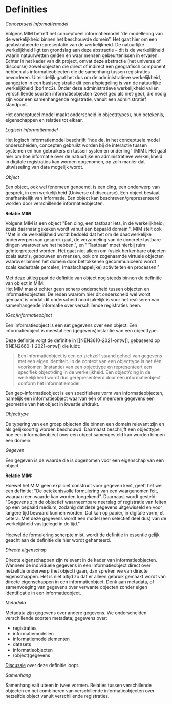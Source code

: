 # Definities

<dfn>Conceptueel informatiemodel<dfn>

Volgens MIM betreft het conceptueel informatiemodel “de modellering van de werkelijkheid binnen het beschouwde domein”. Het gaat hier om een geabstraheerde representatie van de werkelijkheid. De natuurlijke werkelijkheid ligt ten grondslag aan deze abstractie – dit is de werkelijkheid waarin natuurwetten gelden en waar mensen gebeurtenissen in ervaren. Echter in het kader van dit project, omvat deze abstractie (het universe of discourse) zowel objecten die direct of indirect een geografisch component hebben als <a></a>informatieobjecten</a> die de samenhang tussen registraties bevorderen. Uiteindelijk gaat het dus om de administratieve werkelijkheid, aangezien in een basisregistratie dit een afspiegeling is van de natuurlijke werkelijkheid (bp4mc2). Onder deze administratieve werkelijkheid vallen verschillende soorten informatieobjecten (zowel geo als niet-geo), die nodig zijn voor een samenhangende registratie, vanuit een administratief standpunt.

Het conceptueel model maakt onderscheid in object(types), hun betekenis, eigenschappen en relaties tot elkaar.

<dfn>Logisch informatiemodel</dfn>

Het logisch informatiemodel beschrijft “hoe de, in het conceptuele model onderscheiden, concepten gebruikt worden bij de interactie tussen systemen en hun gebruikers en tussen systemen onderling” [MIM]. Het gaat hier om hoe informatie over de natuurlijke en administratieve werkelijkheid in digitale registraties kan worden opgenomen, op zo’n manier dat uitwisseling van data mogelijk wordt.

<dfn data-lt="objecten">Object</dfn>

Een object, ook wel fenomeen genoemd, is een ding, een onderwerp van gesprek, in een werkelijkheid (Universe of discourse). Een object bestaat onafhankelijk van informatie. Een object kan beschreven/grepresenteerd worden door verschillende informatieobjecten.

<aside class="note">
  <b>Relatie MIM</b>
  <p>
    Volgens MIM is een object "Een ding, een tastbaar iets, in de werkelijkheid, zoals daarnaar gekeken wordt vanuit een bepaald domein.". MIM stelt ook "Met in de werkelijkheid wordt bedoeld dat het om de daadwerkelijke onderwerpen van gesprek gaat, de verzameling van de concrete tastbare dingen waarover we het hebben.", en "'Tastbaar' moet hierbij ruim geïnterpreteerd worden. Het gaat niet alleen om fysiek herkenbare objecten zoals auto's, gebouwen en mensen, ook om zogenaamde virtuele objecten waarover binnen het domein door betrokkenen gecommuniceerd wordt zoals kadastrale percelen, (maatschappelijke) activiteiten en processen."<br><br>
    Met deze uitleg past de definitie van object nog steeds binnen de definitie van object in MIM.<br>
    Het MIM maakt echter geen scherp onderscheid tussen objecten en informatieobjecten. De reden waarom hier dit onderscheid wel wordt gemaakt is omdat dit onderscheid noodzakelijk is voor het realiseren van samenhangende informatie over verschillende registraties heen.
  </p>
</aside>

<dfn data-lt="informatieobject|informatieobjecten|geo-informatieobject|geo-informatieobjecten">(Geo)Informatieobject</dfn>

Een informatieobject is een set gegevens over een <a>object</a>. Een informatieobject is meestal een (gegevens)instantie van een <a>objecttype</a>.

Deze definitie volgt de definitie in [[NEN3610-2021-ontw]], gebaseerd op [[NEN2660-1-2021-ontw]] die luidt:

> Een informatieobject is een op zichzelf staand geheel van gegevens met een eigen identiteit. In de context van een objecttype is het één voorkomen (instantie) van een objecttype en representeert een specifiek object/ding in de werkelijkheid. Een object/ding in de werkelijkheid wordt dus gerepresenteerd door een informatieobject conform het informatiemodel.

Een geo-informatieobject is een specifiekere vorm van informatieobjecten, namelijk een informatieobject waarvan één of meerdere gegevens een geometrie van het <a>object</a> in kwestie uitdrukt.

<dfn data-lt="Objecttypes|objecttypen">Objecttype</dfn>

De typering van een groep <a>objecten</a> die binnen een domein relevant zijn en als gelijksoortig worden beschouwd. Daarnaast beschrijft een objecttype hoe een <a>informatieobject</a> over een <a>object</a> samengesteld kan worden binnen een domein.

<dfn data-lt="gegevens">Gegeven</dfn>

Een <a>gegeven</a> is de waarde die is opgenomen voor een eigenschap van een <a>object</a>.

<aside class="note">
  <b>Relatie MIM:</b>
  <p>
    Hoewel het MIM geen expliciet construct voor gegeven kent, geeft het wel een definitie: "De betekenisvolle formulering van een waargenomen feit, waaraan een waarde kan worden toegekend". Daarnaast wordt gesteld: "Gegevens zijn de objectief waarneembare neerslag of registratie van feiten op een bepaald medium, zodanig dat deze gegevens uitgewisseld en voor langere tijd bewaard kunnen worden. Dat kan op papier, in digitale vorm, et cetera. Met deze gegevens wordt een model (een selectief deel dus) van de werkelijkheid vastgelegd in de tijd."<br><br>
    Hoewel de formulering scherpte mist, wordt de definitie in essentie gelijk geacht aan de definitie die hier wordt gehanteerd.
  </p>
</aside>

<dfn data-lt="directe eigenschappen">Directe eigenschap</dfn>

Directe eigenschappen zijn relevant in de kader van <a>informatieobjecten</a>. Wanneer de individuele <a>gegevens</a> in een <a>informatieobject</a> direct over hetzelfde onderwerp (het <a>object</a>) gaan, dan spreken we van directe eigenschappen. Het is niet altijd zo dat er alleen gebruik gemaakt wordt van directe eigenschappen in een <a>informatieobject</a>. Denk aan metadata, of samenvoeging van gegevens over verwante <a>objecten</a> zonder eigen identificatie in een <a>informatieobject</a>.

<dfn data-lt="registratiemetadata">Metadata</dfn>

Metadata zijn gegevens over andere gegevens. We onderscheiden verschillende soorten metadata; gegevens over:
* registraties
* informatiemodellen
* informatiemodelelementen
* datasets
* <a>informatieobjecten</a>
* (<a>object</a>)<a>gegevens</a>

<aside class="issue">
  <a href="https://github.com/Geonovum/disgeo-imsor/discussions/50">Discussie</a> over deze definitie loopt.
</aside>

<dfn>Samenhang</dfn>

Samenhang valt uiteen in twee vormen. Relaties tussen verschillende <a>objecten</a> en het combineren van verschillende <a>informatieobjecten</a> over hetzelfde <a>object</a> vanuit verschillende registraties.
